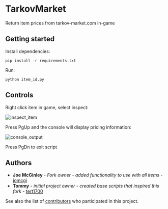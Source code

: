 # TarkovMarket
Return item prices from tarkov-market.com in-game

## Getting started
Install dependencies:
```
pip install -r requirements.txt
```
Run:
```
python item_id.py
```

## Controls
Right click item in game, select inspect:

![inspect_item](https://i.imgur.com/As27sJf.png)

Press PgUp and the console will display pricing information:

![console_output](https://i.imgur.com/vLrOMg0.png)

Press PgDn to exit script

## Authors

* **Joe McGinley** - *Fork owner - added functionality to use with all items* - [jomcgi](https://github.com/jomcgi)
* **Tommy** - *initial project owner - created base scripts that inspired this fork* - [tert1700](https://github.com/tertl700)

See also the list of [contributors](https://github.com/Jomcgi/TarkovMarket/contributors) who participated in this project.

